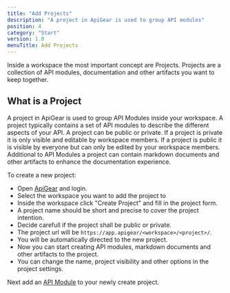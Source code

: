 ```yaml
---
title: "Add Projects"
description: "A project in ApiGear is used to group API modules"
position: 4
category: "Start"
version: 1.0
menuTitle: Add Projects
---
```


Inside a workspace the most important concept are Projects. Projects are a collection of API modules, documentation and other artifacts you want to keep together.

## What is a Project

A project in ApiGear is used to group API Modules inside your workspace. A project typically contains a set of API modules to describe the different aspects of your API. A project can be public or private. If a project is private it is only visible and editable by workspace members. If a project is public it is visible by everyone but can only be edited by your workspace members. Additional to API Modules a project can contain markdown documents and other artifacts to enhance the documentation experience.

To create a new project:

- Open [ApiGear](https://app.apigear.io) and login.
- Select the workspace you want to add the project to
- Inside the workspace click "Create Project" and fill in the project form. 
- A project name should be short and precise to cover the project intention.
- Decide carefull if the project shall be public or private. 
- The project url will be `https://app.apigear/<workspace>/<project>/`.
- You will be automatically directed to the new project.
- Now you can start creating API modules, markdown documents and other artifacts to the project.
- You can change the name, project visibility and other options in the project settings.

Next add an [API Module](modules) to your newly create project.
